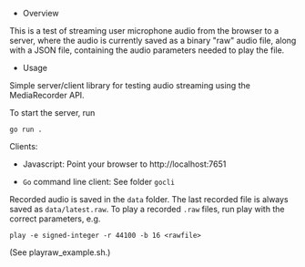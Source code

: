 * Overview

This is a test of streaming user microphone audio from the browser to a server, where the audio is currently saved as a binary "raw" audio file, along with a JSON file, containing the audio parameters needed to play the file.



* Usage

Simple server/client library for testing audio streaming using the MediaRecorder API.

To start the server, run

 `go run . `

Clients:

* Javascript: Point your browser to http://localhost:7651

* `Go` command line client: See folder `gocli`

Recorded audio is saved in the `data` folder. The last recorded file is always saved as `data/latest.raw`. To play a recorded `.raw` files, run play with the correct parameters, e.g.

 `play -e signed-integer -r 44100 -b 16 <rawfile>`

(See playraw_example.sh.)



